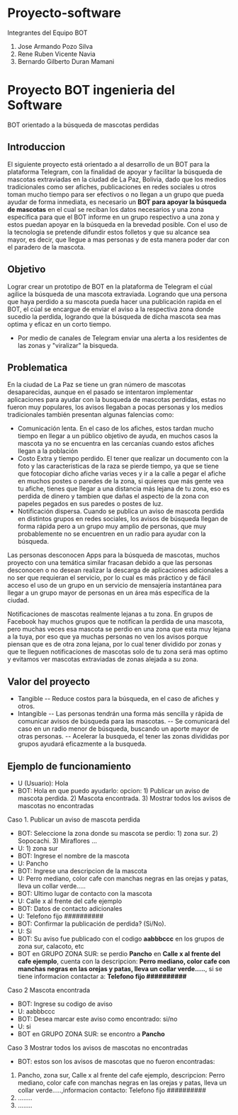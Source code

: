 # Proyecto-software

Integrantes del Equipo BOT

1. Jose Armando Pozo Silva
2. Rene Ruben Vicente Navia
3. Bernardo Gilberto Duran Mamani
# Proyecto BOT ingenieria del Software
BOT orientado a la búsqueda de mascotas perdidas 
## Introduccion
El siguiente proyecto está orientado a al desarrollo de un BOT para la plataforma Telegram, con la finalidad de apoyar y facilitar la búsqueda de mascotas extraviadas en la ciudad de La Paz, Bolivia, dado que los medios tradicionales como ser afiches, publicaciones en redes sociales u otros toman mucho tiempo para ser efectivos o no llegan a un grupo que pueda ayudar de forma inmediata, es necesario un **BOT para apoyar la búsqueda de mascotas** en el cual se reciban los datos necesarios y una zona específica para que el BOT informe en un grupo respectivo a una zona y estos puedan apoyar en la búsqueda en la brevedad posible.
Con el uso de la tecnologia se pretende difundir estos folletos y que su alcance sea mayor, es decir, que llegue a mas personas y de esta manera 
poder dar con el paradero de la mascota.
## Objetivo
Lograr crear un prototipo de BOT en la plataforma de Telegram el cúal agilice la búsqueda de una mascota extraviada. Logrando que una persona que haya perdido a su mascota pueda hacer una publicación rapida en el BOT, el cúal se encargue de enviar el aviso a la respectiva zona donde sucedio la perdida, logrando que la búsqueda de dicha mascota sea mas optima y eficaz en un corto tiempo.
* Por medio de canales de Telegram enviar una alerta a los residentes de las zonas y "viralizar" la bisqueda.


## Problematica
En la ciudad de La Paz se tiene un gran número de mascotas desaparecidas, aunque en el pasado se intentaron implementar aplicaciones para ayudar con la busqueda de mascotas perdidas, estas no fueron muy populares, los avisos llegaban a pocas personas y los medios tradicionales también presentan algunas falencias como:
- Comunicación lenta. En el caso de los afiches, estos tardan mucho tiempo en llegar a un público objetivo de ayuda, en muchos casos la mascota ya no se encuentra en las cercanías cuando estos afiches llegan a la población
- Costo Extra y tiempo perdido. El tener que realizar un documento con la foto y las caracteristicas de la raza se pierde tiempo, ya que se tiene que fotocopiar dicho afiche varias veces y ir a la calle a pegar el afiche en muchos postes o paredes de la zona, si quieres que más gente vea tu afiche, tienes que llegar a una distancia más lejana de tu zona, eso es perdida de dinero y tambien que dañas el aspecto de la zona con papeles pegados en sus paredes o postes de luz. 
- Notificación dispersa. Cuando se publica un aviso de mascota perdida en distintos grupos en redes sociales, los avisos de búsqueda llegan de forma rápida pero a un grupo muy amplio de personas, que muy probablemente no se encuentren en un radio para ayudar con la búsqueda.

Las personas desconocen Apps para la búsqueda de mascotas, muchos proyecto con una temática similar fracasan debido a que las personas desconocen o no desean realizar la descarga de aplicaciones adicionales a no ser que requieran el servicio, por lo cual es más práctico y de fácil acceso el uso de un grupo en un servicio de mensajería instantánea para llegar a un grupo mayor de personas en un área más específica de la ciudad.

Notificaciones de mascotas realmente lejanas a tu zona. En grupos de Facebook hay muchos grupos que te notifican la perdida de una mascota, pero muchas veces esa mascota se perdio en una zona que esta muy lejana a la tuya, por eso que ya muchas personas no ven los avisos porque piensan que es de otra zona lejana, por lo cual tener dividido por zonas y que te lleguen notificaciones de mascotas solo de tu zona será mas optimo y evitamos ver mascotas extraviadas de zonas alejada a su zona.

## Valor del proyecto
- Tangible
-- Reduce costos para la búsqueda, en el caso de afiches y otros.
- Intangible
-- Las personas tendrán una forma más sencilla y rápida de comunicar avisos de búsqueda para las mascotas.
-- Se comunicará del caso en un radio menor de búsqueda, buscando un aporte mayor de otras personas.
-- Acelerar la busqueda, el tener las zonas divididas por grupos ayudará eficazmente a la busqueda.
## Ejemplo de funcionamiento
- U (Usuario): Hola
- BOT: Hola en que puedo ayudarlo: 
opcion: 1) Publicar un aviso de mascota perdida. 2) Mascota encontrada. 3) Mostrar todos los avisos de mascotas no encontradas

Caso 1.  Publicar un aviso de mascota perdida
- BOT: Seleccione la zona donde su mascota se perdio: 1) zona sur. 2) Sopocachi. 3) Miraflores ...
- U: 1) zona sur
- BOT: Ingrese el nombre de la mascota
- U: Pancho
- BOT: Ingrese una descripcion de la mascota
- U: Perro mediano, color cafe con manchas negras en las orejas y patas, lleva un collar verde.....
- BOT: Ultimo lugar de contacto con la mascota
- U: Calle x al frente del cafe ejemplo
- BOT: Datos de contacto adicionales
- U: Telefono fijo ########## 
- BOT: Confirmar la publicación de perdida? (Si/No).
- U: Si
- BOT: Su aviso fue publicado con el codigo **aabbbccc** en los grupos de zona sur, calacoto, etc
- BOT en GRUPO ZONA SUR: se perdio **Pancho** en **Calle x al frente del cafe ejemplo**, cuenta con la descripcion: **Perro mediano, color cafe con manchas negras en las orejas y patas, lleva un collar verde.....**, si se tiene informacion contactar a: **Telefono fijo ##########** 

Caso 2 Mascota encontrada
- BOT: Ingrese su codigo de aviso
- U: aabbbccc
- BOT: Desea marcar este aviso como encontrado: si/no
- U: si
- BOT en GRUPO ZONA SUR: se encontro a **Pancho**

Caso 3 Mostrar todos los avisos de mascotas no encontradas
- BOT: estos son los avisos de mascotas que no fueron encontradas:
1) Pancho, zona sur, Calle x al frente del cafe ejemplo, descripcion: Perro mediano, color cafe con manchas negras en las orejas y patas, lleva un collar verde.....,informacion contacto: Telefono fijo ##########
2) ........
3) ........ 

